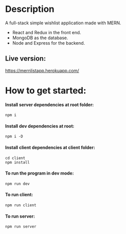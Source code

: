 
# Description
A full-stack simple wishlist application made with MERN.
- React and Redux in the front end.
- MongoDB as the database.
- Node and Express for the backend.

## Live version:
https://mernlistapp.herokuapp.com/


# How to get started:
#### Install server dependencies at root folder:
    npm i

#### Install dev dependencies at root:
    npm i -D

#### Install client dependencies at client folder:
    cd client
    npm install

#### To run the program in dev mode:
    npm run dev

#### To run client:
    npm run client

#### To run server:
    npm run server
